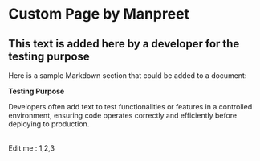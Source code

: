 # Custom Page by Manpreet

## This text is added here by a developer for the testing purpose

Here is a sample Markdown section that could be added to a document:

**Testing Purpose**

Developers often add text to test functionalities or features in a controlled environment, ensuring code operates correctly and efficiently before deploying to production.

\
Edit me : 1,2,3
